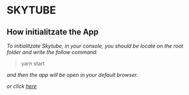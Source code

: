 # SKYTUBE

## **How initialitzate the App**

*To initialitzate Skytube, in your console, you should be locate on the root folder and write the follow command:*
> yarn start

*and then the app will be open in your default browser.*

*or click [here](http://skytube.surge.sh/)*
